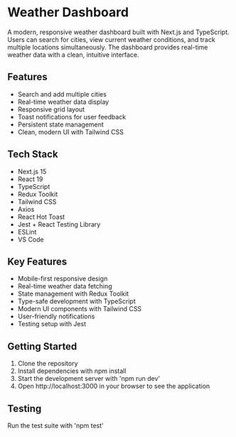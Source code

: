 # Weather Dashboard

A modern, responsive weather dashboard built with Next.js and TypeScript. Users can search for cities, view current weather conditions, and track multiple locations simultaneously. The dashboard provides real-time weather data with a clean, intuitive interface.

## Features

- Search and add multiple cities
- Real-time weather data display
- Responsive grid layout
- Toast notifications for user feedback
- Persistent state management
- Clean, modern UI with Tailwind CSS

## Tech Stack
- Next.js 15
- React 19
- TypeScript
- Redux Toolkit
- Tailwind CSS
- Axios
- React Hot Toast
- Jest + React Testing Library
- ESLint
- VS Code

## Key Features

- Mobile-first responsive design
- Real-time weather data fetching
- State management with Redux Toolkit
- Type-safe development with TypeScript
- Modern UI components with Tailwind CSS
- User-friendly notifications
- Testing setup with Jest

## Getting Started

1. Clone the repository
2. Install dependencies with npm install
3. Start the development server with 'npm run dev'
4. Open http://localhost:3000 in your browser to see the application

## Testing

Run the test suite with 'npm test'